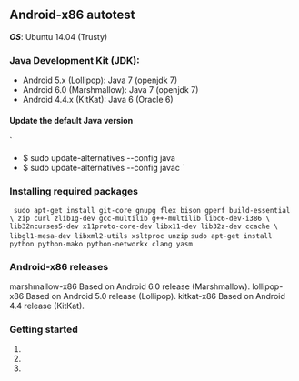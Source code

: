 ## Android-x86 autotest

***OS***: Ubuntu 14.04 (Trusty)

### Java Development Kit (JDK):
* Android 5.x (Lollipop): Java 7 (openjdk 7)
* Android 6.0 (Marshmallow): Java 7 (openjdk 7)
* Android 4.4.x (KitKat): Java 6 (Oracle 6)

#### Update the default Java version
`
* $ sudo update-alternatives --config java
* $ sudo update-alternatives --config javac
`

### Installing required packages
` sudo apt-get install git-core gnupg flex bison gperf build-essential \
  zip curl zlib1g-dev gcc-multilib g++-multilib libc6-dev-i386 \
  lib32ncurses5-dev x11proto-core-dev libx11-dev lib32z-dev ccache \
  libgl1-mesa-dev libxml2-utils xsltproc unzip`
 `sudo apt-get install python python-mako python-networkx clang yasm`

### Android-x86 releases
marshmallow-x86
Based on Android 6.0 release (Marshmallow).
lollipop-x86
Based on Android 5.0 release (Lollipop).
kitkat-x86
Based on Android 4.4 release (KitKat).

### Getting started
1.
2.
3.

